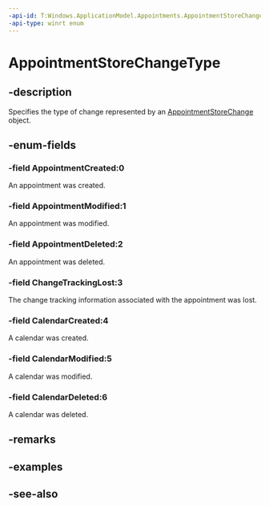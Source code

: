 ```yaml
---
-api-id: T:Windows.ApplicationModel.Appointments.AppointmentStoreChangeType
-api-type: winrt enum
---
```


<!-- Enumeration syntax
public enum Windows.ApplicationModel.Appointments.AppointmentStoreChangeType : int
-->

# AppointmentStoreChangeType

## -description
Specifies the type of change represented by an [AppointmentStoreChange](appointmentstorechange.md) object.

## -enum-fields
### -field AppointmentCreated:0
An appointment was created.

### -field AppointmentModified:1
An appointment was modified.

### -field AppointmentDeleted:2
An appointment was deleted.

### -field ChangeTrackingLost:3
The change tracking information associated with the appointment was lost.

### -field CalendarCreated:4
A calendar was created.

### -field CalendarModified:5
A calendar was modified.

### -field CalendarDeleted:6
A calendar was deleted.


## -remarks

## -examples

## -see-also